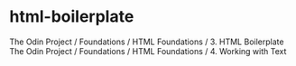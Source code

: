 # html-boilerplate

The Odin Project / Foundations / HTML Foundations / 3. HTML Boilerplate
The Odin Project / Foundations / HTML Foundations / 4. Working with Text